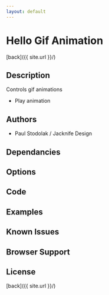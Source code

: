 ```yaml
---
layout: default
---
```


# Hello Gif Animation
[back]({{ site.url }}/)

## Description
Controls gif animations

- Play animation

## Authors
- Paul Stodolak / Jacknife Design

## Dependancies

## Options

## Code

## Examples

## Known Issues

## Browser Support

## License

[back]({{ site.url }}/)